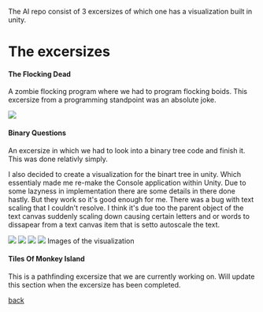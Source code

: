 The AI repo consist of 3 excersizes of which one has a visualization built in unity.

# [](#header-1)The excersizes
#### [](#header-4)The Flocking Dead	
A zombie flocking program where we had to program flocking boids.
This excersize from a programming standpoint was an absolute joke.

![](https://i.imgur.com/4jVqz9c.png)

#### [](#header-4)Binary Questions
An excersize in which we had to look into a binary tree code and finish it. This was done relativly simply.

I also decided to create a visualization for the binart tree in unity. Which essentialy made me re-make the Console application within Unity. Due to some lazyness in implementation there are some details in there done hastly. But they work so it's good enough for me.
There was a bug with text scaling that I couldn't resolve. I think it's due too the parent object of the text canvas suddenly scaling down causing certain letters and or words to dissapear from a text canvas item that is setto autoscale the text.

![](https://i.imgur.com/KyrGt8I.png)
![](https://i.imgur.com/y6YWu1I.png)
![](https://i.imgur.com/eZkH9CD.png)
![](https://i.imgur.com/rBmB1vK.png)
Images of the visualization

#### [](#header-4)Tiles Of Monkey Island
This is a pathfinding excersize that we are currently working on. Will update this section when the excersize has been completed.


[back](./)

